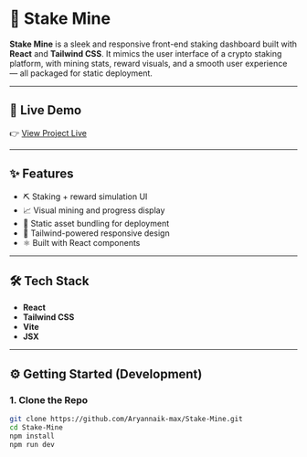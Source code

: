 # 🚀 Stake Mine

**Stake Mine** is a sleek and responsive front-end staking dashboard built with **React** and **Tailwind CSS**. It mimics the user interface of a crypto staking platform, with mining stats, reward visuals, and a smooth user experience — all packaged for static deployment.

---

## 🔗 Live Demo

👉 [View Project Live](https://aryannaik-max.github.io/Stake-Mine/) 

---

## ✨ Features

- ⛏️ Staking + reward simulation UI
- 📈 Visual mining and progress display
- 📁 Static asset bundling for deployment
- 🎨 Tailwind-powered responsive design
- ⚛️ Built with React components

---

## 🛠️ Tech Stack

- **React**
- **Tailwind CSS**
- **Vite** 
- **JSX**

---

## ⚙️ Getting Started (Development)

### 1. Clone the Repo

```bash
git clone https://github.com/Aryannaik-max/Stake-Mine.git
cd Stake-Mine
npm install
npm run dev
